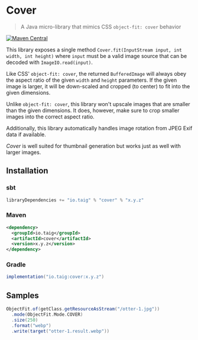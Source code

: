 # Cover

> A Java micro-library that mimics CSS `object-fit: cover` behavior

[![Maven Central](https://img.shields.io/maven-central/v/io.taig/cover)](https://search.maven.org/artifact/io.taig/cover)

This library exposes a single method `Cover.fit(InputStream input, int width, int height)` where `input` must be a valid image source that can be decoded with `ImageIO.read(input)`.

Like CSS' `object-fit: cover`, the returned `BufferedImage` will always obey the aspect ratio of the given `width` and `height` parameters. If the given image is larger, it will be down-scaled and cropped (to center) to fit into the given dimensions.

Unlike `object-fit: cover`, this library won't upscale images that are smaller than the given dimensions. It does, however, make sure to crop smaller images into the correct aspect ratio.

Additionally, this library automatically handles image rotation from JPEG Exif data if available.

_Cover_ is well suited for thumbnail generation but works just as well with larger images.

## Installation

### sbt

```sbt
libraryDependencies += "io.taig" % "cover" % "x.y.z"
```

### Maven

```xml
<dependency>
  <groupId>io.taig</groupId>
  <artifactId>cover</artifactId>
  <version>x.y.z</version>
</dependency>
```

### Gradle

```groovy
implementation("io.taig:cover:x.y.z")
```

## Samples

```scala
ObjectFit.of(getClass.getResourceAsStream("/otter-1.jpg"))
  .mode(ObjectFit.Mode.COVER)
  .size(250)
  .format("webp")
  .write(target("otter-1.result.webp"))
```

